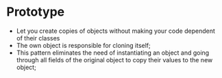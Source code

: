 # Prototype

- Let you create copies of objects without making your code dependent of their classes
- The own object is responsible for cloning itself;
- This pattern eliminates the need of instantiating an object and going through all fields of the original object to copy their values to the new object;